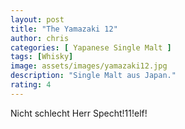 ```yaml
---
layout: post
title: "The Yamazaki 12"
author: chris
categories: [ Yapanese Single Malt ]
tags: [Whisky]
image: assets/images/yamazaki12.jpg
description: "Single Malt aus Japan."
rating: 4
---
```


Nicht schlecht Herr Specht!11!elf!
